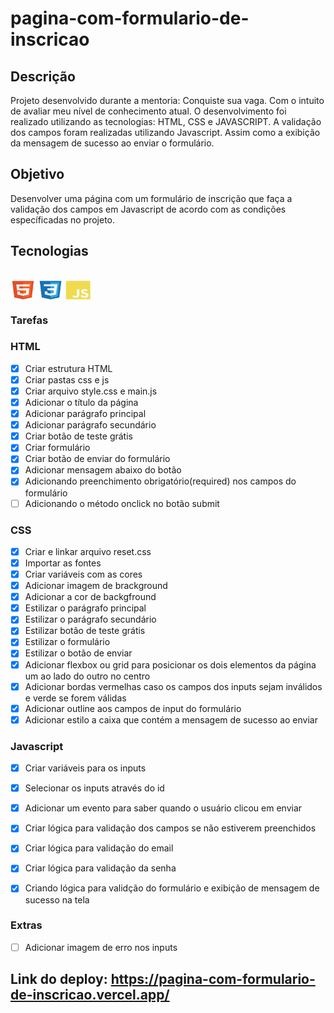 # pagina-com-formulario-de-inscricao

## Descrição
Projeto desenvolvido durante a mentoria: Conquiste sua vaga. Com o intuito de avaliar meu nível de conhecimento atual. 
O desenvolvimento foi realizado utilizando as tecnologias: HTML, CSS e JAVASCRIPT. 
A validação dos campos foram realizadas utilizando Javascript. Assim como a exibição da mensagem de sucesso ao enviar o formulário. 

## Objetivo
Desenvolver uma página com um formulário de inscrição que faça a validação dos campos em Javascript de acordo com as condições específicadas no projeto. 

## Tecnologias
<div style="display: inline_block"><br>
  <img align="center" alt="HTML" height="30" width="40" src="https://raw.githubusercontent.com/devicons/devicon/master/icons/html5/html5-original.svg">
  <img align="center" alt="CSS" height="30" width="40" src="https://raw.githubusercontent.com/devicons/devicon/master/icons/css3/css3-original.svg">
  <img align="center" alt="Js" height="30" width="40" src="https://raw.githubusercontent.com/devicons/devicon/master/icons/javascript/javascript-plain.svg">
</div>


### Tarefas 

### HTML

- [X] Criar estrutura HTML
- [X] Criar pastas css e js
- [X] Criar arquivo style.css e main.js
- [X] Adicionar o título da página
- [X] Adicionar parágrafo principal
- [X] Adicionar parágrafo secundário
- [X] Criar botão de teste grátis
- [X] Criar formulário 
- [X] Criar botão de enviar do formulário
- [X] Adicionar mensagem abaixo do botão
- [X] Adicionando preenchimento obrigatório(required) nos campos do formulário
- [ ] Adicionando o método onclick no botão submit

### CSS

- [X] Criar e linkar arquivo reset.css
- [X] Importar as fontes
- [X] Criar variáveis com as cores 
- [X] Adicionar imagem de brackground
- [X] Adicionar a cor de backgfround
- [X] Estilizar o parágrafo principal
- [X] Estilizar o parágrafo secundário
- [X] Estilizar botão de teste grátis
- [X] Estilizar o formulário
- [X] Estilizar o botão de enviar
- [X] Adicionar flexbox ou grid para posicionar os dois elementos da página um ao lado do outro no centro
- [X] Adicionar bordas vermelhas caso os campos dos inputs sejam inválidos e verde se forem válidas 
- [X] Adicionar outline aos campos de input do formulário
- [x] Adicionar estilo a caixa que contém a mensagem de sucesso ao enviar

### Javascript

- [X] Criar variáveis para os inputs
- [X] Selecionar os inputs através do id
- [X] Adicionar um evento para saber quando o usuário clicou em enviar
- [X] Criar lógica para validação dos campos se não estiverem preenchidos 
- [X] Criar lógica para validação do email 
- [X] Criar lógica para validação da senha
- [X] Criando lógica para validção do formulário e exibição de mensagem de sucesso na tela


### Extras 

- [ ] Adicionar imagem de erro nos inputs


## Link do deploy: https://pagina-com-formulario-de-inscricao.vercel.app/
